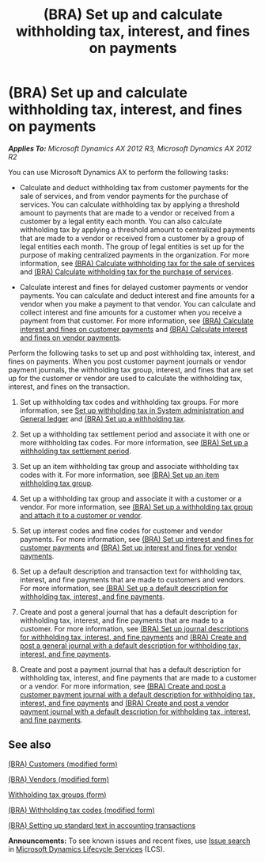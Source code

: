 ﻿---
title: (BRA) Set up and calculate withholding tax, interest, and fines on payments
TOCTitle: (BRA) Set up and calculate withholding tax, interest, and fines on payments
ms:assetid: 752fc02b-5dce-443a-85ef-11d476dd3cc9
ms:mtpsurl: https://technet.microsoft.com/en-us/library/Dn126103(v=AX.60)
ms:contentKeyID: 52075254
ms.date: 04/18/2014
mtps_version: v=AX.60
f1_keywords:
- withholding tax
- interest
- delayed payments
- fines
---

# (BRA) Set up and calculate withholding tax, interest, and fines on payments 


_**Applies To:** Microsoft Dynamics AX 2012 R3, Microsoft Dynamics AX 2012 R2_

You can use Microsoft Dynamics AX to perform the following tasks:

  - Calculate and deduct withholding tax from customer payments for the sale of services, and from vendor payments for the purchase of services. You can calculate withholding tax by applying a threshold amount to payments that are made to a vendor or received from a customer by a legal entity each month. You can also calculate withholding tax by applying a threshold amount to centralized payments that are made to a vendor or received from a customer by a group of legal entities each month. The group of legal entities is set up for the purpose of making centralized payments in the organization. For more information, see [(BRA) Calculate withholding tax for the sale of services](bra-calculate-withholding-tax-for-the-sale-of-services.md) and [(BRA) Calculate withholding tax for the purchase of services](bra-calculate-withholding-tax-for-the-purchase-of-services.md).

  - Calculate interest and fines for delayed customer payments or vendor payments. You can calculate and deduct interest and fine amounts for a vendor when you make a payment to that vendor. You can calculate and collect interest and fine amounts for a customer when you receive a payment from that customer. For more information, see [(BRA) Calculate interest and fines on customer payments](bra-calculate-interest-and-fines-on-customer-payments.md) and [(BRA) Calculate interest and fines on vendor payments](bra-calculate-interest-and-fines-on-vendor-payments.md).

Perform the following tasks to set up and post withholding tax, interest, and fines on payments. When you post customer payment journals or vendor payment journals, the withholding tax group, interest, and fines that are set up for the customer or vendor are used to calculate the withholding tax, interest, and fines on the transaction.

1.  Set up withholding tax codes and withholding tax groups. For more information, see [Set up withholding tax in System administration and General ledger](set-up-withholding-tax-in-system-administration-and-general-ledger.md) and [(BRA) Set up a withholding tax](bra-set-up-a-withholding-tax.md).

2.  Set up a withholding tax settlement period and associate it with one or more withholding tax codes. For more information, see [(BRA) Set up a withholding tax settlement period](bra-set-up-a-withholding-tax-settlement-period.md).

3.  Set up an item withholding tax group and associate withholding tax codes with it. For more information, see [(BRA) Set up an item withholding tax group](bra-set-up-an-item-withholding-tax-group.md).

4.  Set up a withholding tax group and associate it with a customer or a vendor. For more information, see [(BRA) Set up a withholding tax group and attach it to a customer or vendor](bra-set-up-a-withholding-tax-group-and-attach-it-to-a-customer-or-vendor.md).

5.  Set up interest codes and fine codes for customer and vendor payments. For more information, see [(BRA) Set up interest and fines for customer payments](bra-set-up-interest-and-fines-for-customer-payments.md) and [(BRA) Set up interest and fines for vendor payments](bra-set-up-interest-and-fines-for-vendor-payments.md).

6.  Set up a default description and transaction text for withholding tax, interest, and fine payments that are made to customers and vendors. For more information, see [(BRA) Set up a default description for withholding tax, interest, and fine payments](bra-set-up-a-default-description-for-withholding-tax-interest-and-fine-payments.md).

7.  Create and post a general journal that has a default description for withholding tax, interest, and fine payments that are made to a customer. For more information, see [(BRA) Set up journal descriptions for withholding tax, interest, and fine payments](bra-set-up-journal-descriptions-for-withholding-tax-interest-and-fine-payments.md) and [(BRA) Create and post a general journal with a default description for withholding tax, interest, and fine payments](bra-create-and-post-a-general-journal-with-a-default-description-for-withholding-tax-interest-and-fine-payments.md).

8.  Create and post a payment journal that has a default description for withholding tax, interest, and fine payments that are made to a customer or a vendor. For more information, see [(BRA) Create and post a customer payment journal with a default description for withholding tax, interest, and fine payments](bra-create-and-post-a-customer-payment-journal-with-a-default-description-for-withholding-tax-interest-and-fine-payments.md) and [(BRA) Create and post a vendor payment journal with a default description for withholding tax, interest, and fine payments](bra-create-and-post-a-vendor-payment-journal-with-a-default-description-for-withholding-tax-interest-and-fine-payments.md).

## See also

[(BRA) Customers (modified form)](https://technet.microsoft.com/en-us/library/jj933537\(v=ax.60\))

[(BRA) Vendors (modified form)](https://technet.microsoft.com/en-us/library/jj933505\(v=ax.60\))

[Withholding tax groups (form)](https://technet.microsoft.com/en-us/library/aa591973\(v=ax.60\))

[(BRA) Withholding tax codes (modified form)](https://technet.microsoft.com/en-us/library/dn126109\(v=ax.60\))

[(BRA) Setting up standard text in accounting transactions](bra-setting-up-standard-text-in-accounting-transactions.md)

  
**Announcements:** To see known issues and recent fixes, use [Issue search](http://go.microsoft.com/fwlink/?linkid=389258) in [Microsoft Dynamics Lifecycle Services](http://go.microsoft.com/fwlink/?linkid=306505) (LCS).

